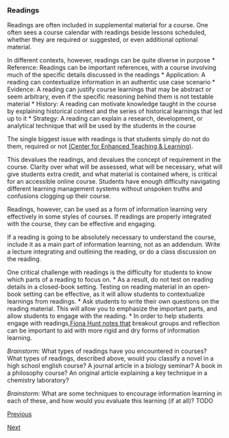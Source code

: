 ### Readings

Readings are often included in supplemental material for a course. One often sees a course calendar with readings beside lessons scheduled, whether they are required or suggested, or even additional optional material.

In different contexts, however, readings can be quite diverse in purpose
	* Reference: Readings can be important references, with a course involving much of the specific details discussed in the readings
	* Application: A reading can contextualize information in an authentic use case scenario
	* Evidence: A reading can justify course learnings that may be abstract or seem arbitrary, even if the specific reasoning behind them is not testable material
	* History: A reading can motivate knowledge taught in the course by explaining historical context and the series of historical learnings that led up to it
	* Strategy: A reading can explain a research, development, or analytical technique that will be used by the students in the course

The single biggest issue with readings is that students simply do not do them, required or not [(Center for Enhanced Teaching & Learning)](https://unbtls.ca/teachingtips/requiredreadings.html). 

This devalues the readings, and devalues the concept of requirement in the course. Clarity over what will be assessed, what will be necessary, what will give students extra credit, and what material is contained where, is critical for an accessible online course. Students have enough difficulty navigating different learning management systems without unspoken truths and confusions clogging up their course.

Readings, however, can be used as a form of information learning very effectively in some styles of courses. If readings are properly integrated with the course, they can be effective and engaging. 

If a reading is going to be absolutely necessary to understand the course, include it as a main part of information learning, not as an addendum. Write a lecture integrating and outlining the reading, or do a class discussion on the reading.

One critical challenge with readings is the difficulty for students to know which parts of a reading to focus on. 
	* As a result, do not test on reading details in a closed-book setting. Testing on reading material in an open-book setting can be effective, as it will allow students to contextualize learnings from readings.
	* Ask students to write their own questions on the reading material. This will allow you to emphasize the important parts, and allow students to engage with the reading.
	* In order to help students engage with readings,[Fiona Hunt notes that](https://www.facultyfocus.com/articles/course-design-ideas/getting-your-students-to-engage-with-course-readings/) breakout groups and reflection can be important to aid with more rigid and dry forms of information learning.

*Brainstorm:* What types of readings have you encountered in courses? What types of readings, described above, would you classify a novel in a high school english course? A journal article in a biology seminar? A book in a philosophy course? An original article explaining a key technique in a chemistry laboratory?

*Brainstorm:* What are some techniques to encourage information learning in each of these, and how would you evaluate this learning (if at all)?
TODO

[Previous](flipped_classroom.md)

[Next](seminars.md)